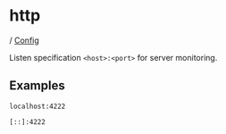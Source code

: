 # http

/ [Config](..) 

Listen specification `<host>:<port>` for server monitoring.

## Examples

```
localhost:4222
```
```
[::]:4222
```


